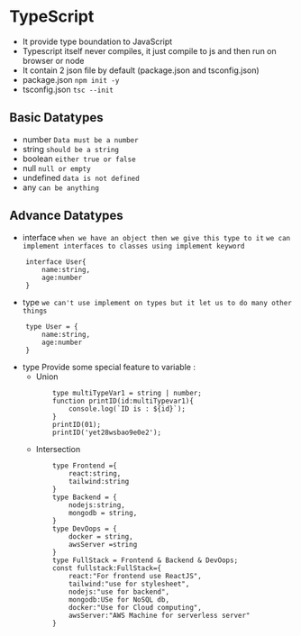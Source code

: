 # TypeScript

- It provide type boundation to JavaScript
- Typescript itself never compiles, it just compile to js and then run on browser or node
- It contain 2 json file by default (package.json and tsconfig.json)
- package.json `npm init -y`
- tsconfig.json `tsc --init`

## Basic Datatypes

- number `Data must be a number`
- string `should be a string`
- boolean `either true or false`
- null `null or empty`
- undefined `data is not defined`
- any `can be anything`

## Advance Datatypes

- interface 
`when we have an object then we give this type to it`
`we can implement interfaces to classes using implement keyword`
```
    interface User{
        name:string,
        age:number
    }
```
- type 
`we can't use implement on types but it let us to do many other things`
```
    type User = {
        name:string,
        age:number
    }
```
- type Provide some special feature to variable :
    - Union
        ```
            type multiTypeVar1 = string | number;
            function printID(id:multiTypevar1){
                console.log(`ID is : ${id}`);
            }
            printID(01);
            printID('yet28wsbao9e0e2');
        ```
    - Intersection 
        ```
            type Frontend ={
                react:string,
                tailwind:string
            }
            type Backend = {
                nodejs:string,
                mongodb = string,
            }
            type DevOops = {
                docker = string,
                awsServer =string
            }
            type FullStack = Frontend & Backend & DevOops; 
            const fullstack:FullStack={
                react:"For frontend use ReactJS",
                tailwind:"use for stylesheet",
                nodejs:"use for backend",
                mongodb:USe for NoSQL db,
                docker:"Use for Cloud computing",
                awsServer:"AWS Machine for serverless server"
            } 
        ```
